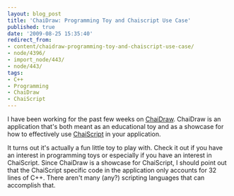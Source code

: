 ```yaml
---
layout: blog_post
title: 'ChaiDraw: Programming Toy and Chaiscript Use Case'
published: true
date: '2009-08-25 15:35:40'
redirect_from:
- content/chaidraw-programming-toy-and-chaiscript-use-case/
- node/4396/
- import_node/443/
- node/443/
tags:
- C++
- Programming
- ChaiDraw
- ChaiScript
---
```


I have been working for the past few weeks on [ChaiDraw](https://github.com/lefticus/chaidraw). ChaiDraw is an application that's both meant as an educational toy and as a showcase for how to effectively use [ChaiScript](http://www.chaiscript.com) in your application. 

It turns out it's actually a fun little toy to play with. Check it out if you have an interest in programming toys or especially if you have an interest in ChaiScript. Since ChaiDraw is a showcase for ChaiScript, I should point out that the ChaiScript specific code in the application only accounts for 32 lines of C++. There aren't many (any?) scripting languages that can accomplish that.
